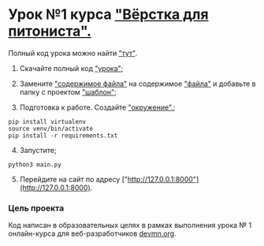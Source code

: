 # Урок №1  курса ["Вёрстка для питониста".](https://dvmn.org/modules/website-layout-for-pydev/lesson/wine-shop/) 

Полный код урока можно найти ["тут"](https://github.com/devmanorg/wine).

1. Скачайте полный код  ["урока"](https://github.com/devmanorg/wine);

2. Замените ["содержимое файла"](https://github.com/devmanorg/wine/blob/master/main.py) на содержимое ["файла"](https://github.com/ArtsAnton/devman_hw/blob/main/vrst/les_1/main.py) и
добавьте в папку с проектом ["шаблон"](https://github.com/ArtsAnton/devman_hw/blob/main/vrst/les_1/template.html);
   
3. Подготовка к работе. Создайте ["окружение".](https://github.com/ArtsAnton/devman_hw/blob/main/vrst/les_1/requirements.txt);

```
pip install virtualenv
source venv/bin/activate
pip install -r requirements.txt 
```
4. Запустите;
```
python3 main.py
```
5. Перейдите на сайт по адресу ["http://127.0.0.1:8000"](http://127.0.0.1:8000).

### Цель проекта

Код написан в образовательных целях в рамках выполнения урока № 1 онлайн-курса для веб-разработчиков [devmn.org](https://dvmn.org/modules/).
